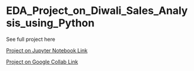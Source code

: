 # EDA_Project_on_Diwali_Sales_Analysis_using_Python

See full project here

[Project on Jupyter Notebook Link](http://localhost:8888/notebooks/Desktop/python_eda_project/Diwali%20Sales%20Analysis.ipynb)

[Project on Google Collab Link](https://colab.research.google.com/drive/1f5-uJaYRZf8rzYAq6rO8ccTc47WgmOxX#scrollTo=1600876a-dfc1-4af1-bb42-c6c22330cdc3)
